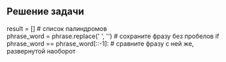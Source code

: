 
## Решение задачи
result = [] # список палиндромов  
phrase_word = phrase.replace(' ', '') # сохраните фразу без пробелов
if phrase_word == phrase_word[::-1]: # сравните фразу с ней же, развернутой наоборот
